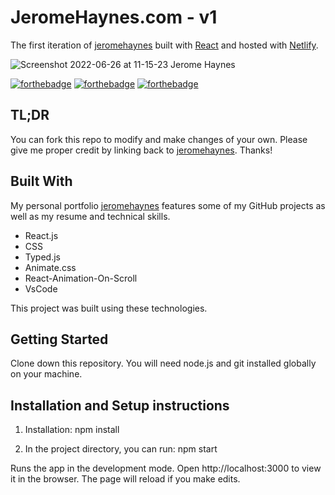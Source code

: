 # JeromeHaynes.com - v1

The first iteration of [jeromehaynes](https://www.jeromehaynes.com/) built with [React](https://reactjs.org/) and hosted with [Netlify](https://www.netlify.com/).

![Screenshot 2022-06-26 at 11-15-23 Jerome Haynes](https://user-images.githubusercontent.com/84602714/175821814-c0f605c3-7d35-4684-a870-50e6aaa26c7a.png)

[![forthebadge](https://forthebadge.com/images/badges/built-with-swag.svg)](https://forthebadge.com) [![forthebadge](https://forthebadge.com/images/badges/made-with-javascript.svg)](https://forthebadge.com) [![forthebadge](https://forthebadge.com/images/badges/uses-css.svg)](https://forthebadge.com)

## TL;DR

You can fork this repo to modify and make changes of your own. Please give me proper credit by linking back to [jeromehaynes](https://www.jeromehaynes.com/). Thanks!

## Built With

My personal portfolio [jeromehaynes](https://www.jeromehaynes.com/) features some of my GitHub projects as well as my resume and technical skills.

- React.js
- CSS
- Typed.js
- Animate.css
- React-Animation-On-Scroll
- VsCode

This project was built using these technologies.

## Getting Started

Clone down this repository. You will need node.js and git installed globally on your machine.

## Installation and Setup instructions

1. Installation: npm install

2. In the project directory, you can run: npm start

Runs the app in the development mode.
Open http://localhost:3000 to view it in the browser. The page will reload if you make edits.


